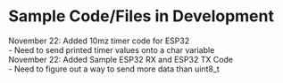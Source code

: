 <h1> Sample Code/Files in Development </h1>
<p>
November 22: Added 10mz timer code for ESP32<br>
- Need to send printed timer values onto a char variable<br>
November 22: Added Sample ESP32 RX and ESP32 TX Code<br>
- Need to figure out a way to send more data than uint8_t<br>

</p>
             
